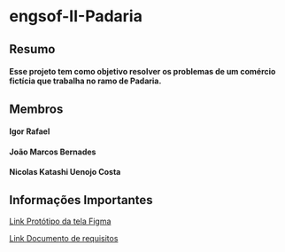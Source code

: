 # engsof-II-Padaria

## Resumo
#### Esse projeto tem como objetivo resolver os problemas de um comércio fictícia que trabalha no ramo de Padaria.

## Membros
#### Igor Rafael
#### João Marcos Bernades
#### Nicolas Katashi Uenojo Costa

## Informações Importantes
[Link Protótipo da tela Figma](figma.com/file/hlhn1UOCy8M21wbSRxHQlu/EngSoft2---Padaria?node-id=0%3A1)

[Link Documento de requisitos](https://1drv.ms/w/s!An7BRIxGyyPrg3_Xpn2JPflK6-pO)
